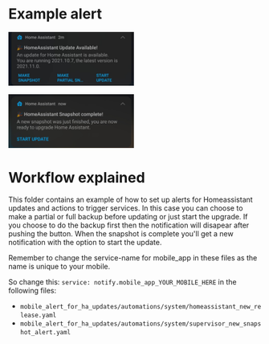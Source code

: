 # Example alert

[<img src="images/example_usecase.jpg" width="250"/>](images/example_usecase.jpg)

[<img src="images/start_update.jpg" width="250"/>](images/start_update.jpg)

# Workflow explained

This folder contains an example of how to set up alerts for Homeassistant updates and actions to trigger services.
In this case you can choose to make a partial or full backup before updating or just start the upgrade.
If you choose to do the backup first then the notification will disapear after pushing the button.
When the snapshot is complete you'll get a new notification with the option to start the update.

Remember to change the service-name for mobile_app in these files as the name is unique to your mobile.

So change this: `service: notify.mobile_app_YOUR_MOBILE_HERE` in the following files:

- `mobile_alert_for_ha_updates/automations/system/homeassistant_new_release.yaml`
- `mobile_alert_for_ha_updates/automations/system/supervisor_new_snapshot_alert.yaml`

